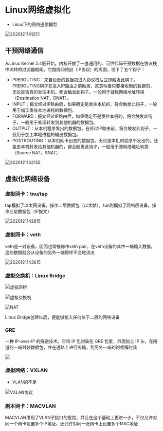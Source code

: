 # Linux网络虚拟化

- Linux下的网络通信模型

![2020121141251](/assets/2020121141251.png)

## 干预网络通信

从Linux Kernel 2.4版开始，内核开放了一套通用的、可供代码干预数据在协议栈中流转的过滤器框架。它围绕网络层（IP协议）的周围，埋下了五个钩子：

- PREROUTING：来自设备的数据包进入协议栈后立即触发此钩子。PREROUTING钩子在进入IP路由之前触发，这意味着只要接收到的数据包，无论是否真的发往本机，都会触发此钩子。一般用于目标网络地址转换（Destination NAT，DNAT）。
- INPUT：报文经过IP路由后，如果确定是发往本机的，将会触发此钩子，一般用于加工发往本地进程的数据包。
- FORWARD：报文经过IP路由后，如果确定不是发往本机的，将会触发此钩子，一般用于处理转发到其他机器的数据包。
- OUTPUT：从本机程序发出的数据包，在经过IP路由前，将会触发此钩子，一般用于加工本地进程的输出数据包。
- POSTROUTING：从本机网卡出去的数据包，无论是本机的程序所发出的，还是由本机转发给其他机器的，都会触发此钩子，一般用于源网络地址转换（Source NAT，SNAT）

![2020121142155](/assets/2020121142155.png)

## 虚拟化网络设备

### 虚拟网卡：tnu/tap

tap模拟了以太网设备，操作二层数据包（以太帧），tun则模拟了网络层设备，操作三层数据包（IP报文）

![2020121142815](/assets/2020121142815.png)

### 虚拟网卡：veth

veth是一对设备，因而也常被称作veth pair，在veth设备的其中一端输入数据，这些数据就会从设备的另外一端原样不变地流出

![2020121143015](/assets/2020121143015.png)

### 虚拟交换机：Linux Bridge

![虚拟网桥](/assets/2023524141141.webp)

![虚拟交换机](/assets/2023524141331.webp)

![NAT](/assets/2023524141435.webp)

Linux Bridge创建以后，便能够接入任何位于二层的网络设备

### GRE

一种 IP-over-IP 的隧道技术。它将 IP 包封装在 GRE 包里，外面加上 IP 头，在隧道的一端封装数据包，并在通路上进行传输，到另外一端的时候解封装

![](/assets/2023525145243.webp)

### 虚拟网络：VXLAN

- VLAN的不足

![VXLAN协议](/assets/2023525144352.webp)

### 副本网卡：MACVLAN

MACVLAN借用了VLAN子接口的思路，并且在这个基础上更进一步，不仅允许对同一个网卡设置多个IP地址，还允许对同一张网卡上设置多个MAC地址
